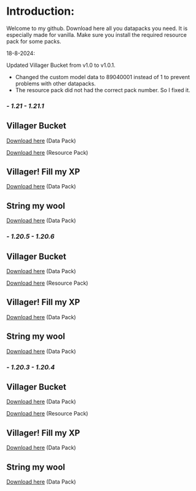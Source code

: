 # Introduction:

Welcome to my github.
Download here all you datapacks you need. It is especially made for vanilla.
Make sure you install the required resource pack for some packs.

18-8-2024:

Updated Villager Bucket from v1.0 to v1.0.1.

- Changed the custom model data to 89040001 instead of 1 to prevent problems with other datapacks.
- The resource pack did not had the correct pack number. So I fixed it. 

### _**- 1.21 - 1.21.1**_

## Villager Bucket

[Download here](https://github.com/degiel1982/minecraft_datapacks/blob/main/Villager_Bucket/AIO_Villager_Bucket%5Bv1.2%5D.zip) (Data Pack)

[Download here](https://github.com/degiel1982/minecraft_datapacks/blob/main/AIO/AIO%5Bv1.2%5D.zip) (Resource Pack)

## Villager! Fill my XP

[Download here](https://github.com/degiel1982/minecraft_datapacks/blob/main/Villager!_Fill_my_XP/AIO_Villager_Fill_my_XP%5Bv1.2%5D.zip) (Data Pack)

## String my wool

[Download here](https://github.com/degiel1982/minecraft_datapacks/blob/main/String_my_wool/AIO_String_my_wool%5Bv1.2%5D.zip) (Data Pack)





### _**- 1.20.5 - 1.20.6**_

## Villager Bucket

[Download here](https://github.com/degiel1982/minecraft_datapacks/blob/main/Villager_Bucket/AIO_Villager_Bucket%5Bv1.1%5D.zip) (Data Pack)

[Download here](https://github.com/degiel1982/minecraft_datapacks/blob/main/AIO/AIO%5Bv1.1%5D.zip) (Resource Pack)

## Villager! Fill my XP

[Download here](https://github.com/degiel1982/minecraft_datapacks/blob/main/Villager!_Fill_my_XP/AIO_Villager_Fill_my_XP%5Bv1.1%5D.zip) (Data Pack)

## String my wool

[Download here](https://github.com/degiel1982/minecraft_datapacks/blob/main/String_my_wool/AIO_String_my_wool%5Bv1.1%5D.zip) (Data Pack)




### _**- 1.20.3 - 1.20.4**_

## Villager Bucket

[Download here](https://github.com/degiel1982/minecraft_datapacks/blob/main/Villager_Bucket/AIO_Villager_Bucket%5Bv1.0.1%5D.zip) (Data Pack)

[Download here](https://github.com/degiel1982/minecraft_datapacks/blob/main/AIO/AIO%5Bv1.0.1%5D.zip) (Resource Pack)

## Villager! Fill my XP

[Download here](https://github.com/degiel1982/minecraft_datapacks/blob/main/Villager!_Fill_my_XP/AIO_Villager_Fill_my_XP%5Bv1.0%5D.zip) (Data Pack)

## String my wool

[Download here](https://github.com/degiel1982/minecraft_datapacks/blob/main/String_my_wool/AIO_String_my_wool%5Bv1.0%5D.zip) (Data Pack)


